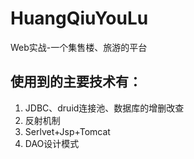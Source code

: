 # HuangQiuYouLu
Web实战-一个集售楼、旅游的平台
## 使用到的主要技术有：
1. JDBC、druid连接池、数据库的增删改查
2. 反射机制
3. Serlvet+Jsp+Tomcat
4. DAO设计模式
